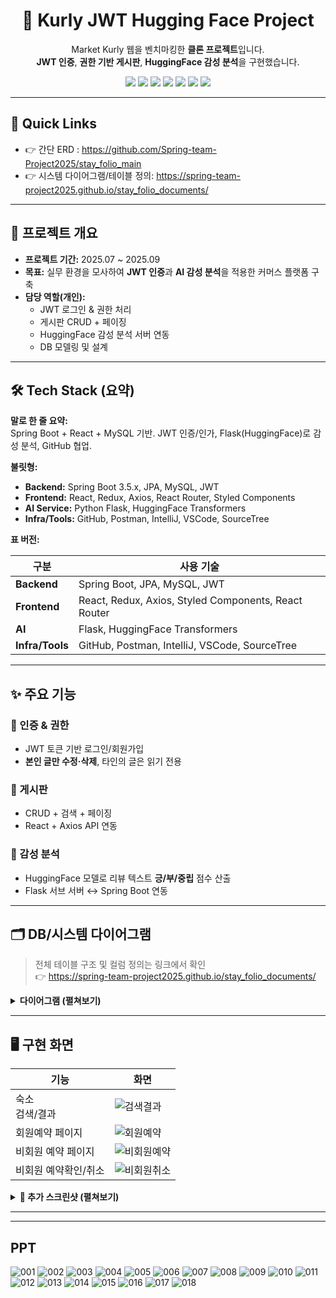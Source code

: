 <!-- 헤더: 타이틀 + 배지 (가운데 정렬) -->
<h1 align="center">🛒 Kurly JWT Hugging Face Project</h1>
<p align="center">
  Market Kurly 웹을 벤치마킹한 <b>클론 프로젝트</b>입니다.<br/>
  <b>JWT 인증</b>, <b>권한 기반 게시판</b>, <b>HuggingFace 감성 분석</b>을 구현했습니다.
</p>

<p align="center">
  <img src="https://img.shields.io/badge/Java-ED8B00?style=flat&logo=openjdk&logoColor=white"/>
  <img src="https://img.shields.io/badge/SpringBoot-6DB33F?style=flat&logo=springboot&logoColor=white"/>
  <img src="https://img.shields.io/badge/React-61DAFB?style=flat&logo=react&logoColor=black"/>
  <img src="https://img.shields.io/badge/MySQL-4479A1?style=flat&logo=mysql&logoColor=white"/>
  <img src="https://img.shields.io/badge/JWT-000000?style=flat&logo=jsonwebtokens&logoColor=white"/>
  <img src="https://img.shields.io/badge/HuggingFace-FFD21E?style=flat&logo=huggingface&logoColor=black"/>
  <img src="https://img.shields.io/badge/GitHub-181717?style=flat&logo=github&logoColor=white"/>
</p>

---

## 🔗 Quick Links
- 👉 간단 ERD : https://github.com/Spring-team-Project2025/stay_folio_main  
- 👉 시스템 다이어그램/테이블 정의: https://spring-team-project2025.github.io/stay_folio_documents/

---

## 📖 프로젝트 개요
- **프로젝트 기간:** 2025.07 ~ 2025.09  
- **목표:** 실무 환경을 모사하여 <b>JWT 인증</b>과 <b>AI 감성 분석</b>을 적용한 커머스 플랫폼 구축  
- **담당 역할(개인):**
  - JWT 로그인 & 권한 처리
  - 게시판 CRUD + 페이징
  - HuggingFace 감성 분석 서버 연동
  - DB 모델링 및 설계

---

## 🛠 Tech Stack (요약)
**말로 한 줄 요약:**  
Spring Boot + React + MySQL 기반. JWT 인증/인가, Flask(HuggingFace)로 감성 분석, GitHub 협업.

**불릿형:**  
- **Backend:** Spring Boot 3.5.x, JPA, MySQL, JWT  
- **Frontend:** React, Redux, Axios, React Router, Styled Components  
- **AI Service:** Python Flask, HuggingFace Transformers  
- **Infra/Tools:** GitHub, Postman, IntelliJ, VSCode, SourceTree

**표 버전:**

| 구분        | 사용 기술 |
|-------------|-----------|
| **Backend** | Spring Boot, JPA, MySQL, JWT |
| **Frontend** | React, Redux, Axios, Styled Components, React Router |
| **AI** | Flask, HuggingFace Transformers |
| **Infra/Tools** | GitHub, Postman, IntelliJ, VSCode, SourceTree |

---

## ✨ 주요 기능
### 🔑 인증 & 권한
- JWT 토큰 기반 로그인/회원가입  
- **본인 글만 수정·삭제**, 타인의 글은 읽기 전용

### 📝 게시판
- CRUD + 검색 + 페이징  
- React + Axios API 연동

### 🤖 감성 분석
- HuggingFace 모델로 리뷰 텍스트 **긍/부/중립** 점수 산출  
- Flask 서브 서버 ↔ Spring Boot 연동

---

## 🗂 DB/시스템 다이어그램
> 전체 테이블 구조 및 컬럼 정의는 링크에서 확인  
> 👉 https://spring-team-project2025.github.io/stay_folio_documents/

<details>
  <summary><b>다이어그램 (펼쳐보기)</b></summary>
  <br/>
  <img width="1372" height="772" src="https://github.com/user-attachments/assets/90e91772-b9ea-4626-a83d-4da307c483ff" />
  <img width="1370" height="773" src="https://github.com/user-attachments/assets/d574e1a7-b840-43ee-be4f-41f8462f34ea" />
  <img width="1369" height="769" src="https://github.com/user-attachments/assets/913c1b56-9f8d-4caf-b3bf-381f1176c287" />
  <img width="1371" height="770" src="https://github.com/user-attachments/assets/1867a4d6-9691-49fc-a91c-cafd11dc76db" />
  <img width="1371" height="770" src="https://github.com/user-attachments/assets/58244710-cf7c-4434-a0f2-9ec6d7930d8b" />
  <img width="1372" height="769" src="https://github.com/user-attachments/assets/c6e272e9-9b04-4b7b-9b18-8ac75f83b36a" />
</details>

---

## 🖥️ 구현 화면
| 기능 | 화면 |
|---|---|
| 숙소<br/>검색/결과 | ![검색결과](https://github.com/user-attachments/assets/38572938-5657-4464-8519-1830db869487) |
| 회원예약 페이지 | ![회원예약](https://github.com/user-attachments/assets/d9030c84-e6d7-4b4d-9894-b2a0db84650f) |
| 비회원 예약 페이지 | ![비회원예약](https://github.com/user-attachments/assets/d13558b1-1b18-4c29-b64c-5f3957caff70) |
| 비회원 예약확인/취소 | ![비회원취소](https://github.com/user-attachments/assets/6caba93e-0f63-4ccf-ac71-a11346d7af62) |

<details>
  <summary><b>📸 추가 스크린샷 (펼쳐보기)</b></summary><br>
  <img src="https://github.com/user-attachments/assets/28448301-9c4d-4c63-9b44-32be9f8d8310" width="860"/>
  <img src="https://github.com/user-attachments/assets/2f5c23f7-949f-4069-88a9-c9a6d61a0f7d" width="860"/>
  <img src="https://github.com/user-attachments/assets/f4e338ea-51d0-4148-ba3e-8bb9a1af60f5" width="860"/>
  <img src="https://github.com/user-attachments/assets/d183096a-a18e-436c-a80c-fdc5ac8606ab" width="860"/>
  <img src="https://github.com/user-attachments/assets/899914ae-6418-45cf-9df1-d9afea0f5578" width="860"/>
  <img src="https://github.com/user-attachments/assets/1e608e75-40e1-46e8-aac1-7d52f2c84c7d" width="860"/>
  <img src="https://github.com/user-attachments/assets/500072c0-21de-4221-8246-4496337db58c" width="860"/>
  <img src="https://github.com/user-attachments/assets/cdb19e3c-eb8c-4396-8087-b5208dc1f95c" width="860"/>
  <img src="https://github.com/user-attachments/assets/0a03418e-f97e-4693-836c-5ee507646d81" width="860"/>
  <img src="https://github.com/user-attachments/assets/59455695-42ea-45bb-8d36-a003bcc28355" width="860"/>
</details>

---



---


## PPT
![001](https://github.com/user-attachments/assets/ddb962d0-5b58-4438-a7f4-22c5bd8fd37d)
![002](https://github.com/user-attachments/assets/47f3793a-401f-4212-aed2-31e94a5e9890)
![003](https://github.com/user-attachments/assets/f1e20018-1632-455d-a125-0f6e8ee64204)
![004](https://github.com/user-attachments/assets/a58bd494-c1ad-4a9e-ada0-d96dd65a42ca)
![005](https://github.com/user-attachments/assets/7841e313-231c-476b-ac83-59add53275f1)
![006](https://github.com/user-attachments/assets/22f6bfaf-a8d9-43e6-84c1-36c2e99ff7b9)
![007](https://github.com/user-attachments/assets/87928782-3f96-4fa7-88ac-3119ebc0fb90)
![008](https://github.com/user-attachments/assets/e0e36d32-f47c-45af-abe7-88479ea8585b)
![009](https://github.com/user-attachments/assets/bf6a7efd-e00a-4b3b-becb-3932a977adef)
![010](https://github.com/user-attachments/assets/b5d4a7ea-874c-47fb-b71d-c996e0991a9e)
![011](https://github.com/user-attachments/assets/87e46ad8-5273-48a6-b4e3-c7370c175abc)
![012](https://github.com/user-attachments/assets/a4ab1a4f-1f3e-4bb4-9aca-9bb693441bb9)
![013](https://github.com/user-attachments/assets/947d0046-3339-4b30-a01a-3543428199ad)
![014](https://github.com/user-attachments/assets/a2811a30-ae3e-4075-a610-ea3385d75559)
![015](https://github.com/user-attachments/assets/02d4cb23-0161-4228-9b8e-cac2f3ea4951)
![016](https://github.com/user-attachments/assets/e58a11ca-ef21-45d3-a87a-034380f9b50d)
![017](https://github.com/user-attachments/assets/96d8955a-1891-4d01-89e4-d74f38603b47)
![018](https://github.com/user-attachments/assets/367e4e16-26c5-42bb-a700-b92f3f118e4c)


